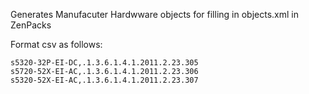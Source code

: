 Generates Manufacuter Hardwware objects for filling in objects.xml in ZenPacks

Format csv as follows: 

```
s5320-32P-EI-DC,.1.3.6.1.4.1.2011.2.23.305
s5720-52X-EI-AC,.1.3.6.1.4.1.2011.2.23.306
s5320-52X-EI-AC,.1.3.6.1.4.1.2011.2.23.307
```

